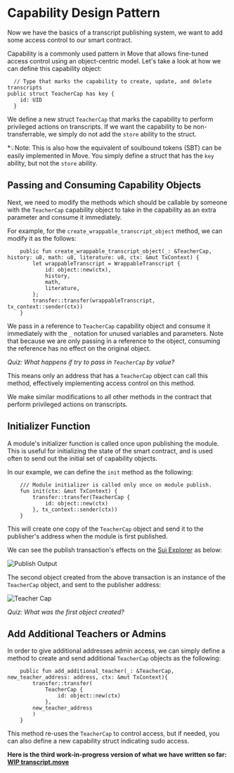 # Capability Design Pattern

Now we have the basics of a transcript publishing system, we want to add some access control to our smart contract. 

Capability is a commonly used pattern in Move that allows fine-tuned access control using an object-centric model. Let's take a look at how we can define this capability object:

```move
  // Type that marks the capability to create, update, and delete transcripts
public struct TeacherCap has key {
    id: UID
  }
```

We define a new struct `TeacherCap` that marks the capability to perform privileged actions on transcripts. If we want the capability to be non-transferrable, we simply do not add the `store` ability to the struct. 

*💡Note: This is also how the equivalent of soulbound tokens (SBT) can be easily implemented in Move. You simply define a struct that has the `key` ability, but not the `store` ability. 

## Passing and Consuming Capability Objects

Next, we need to modify the methods which should be callable by someone with the `TeacherCap` capability object to take in the capability as an extra parameter and consume it immediately. 

For example, for the `create_wrappable_transcript_object` method, we can modify it as the follows:

```move
    public fun create_wrappable_transcript_object(_: &TeacherCap, history: u8, math: u8, literature: u8, ctx: &mut TxContext) {
        let wrappableTranscript = WrappableTranscript {
            id: object::new(ctx),
            history,
            math,
            literature,
        };
        transfer::transfer(wrappableTranscript, tx_context::sender(ctx))
    }
```

We pass in a reference to `TeacherCap` capability object and consume it immediately with the `_` notation for unused variables and parameters. Note that because we are only passing in a reference to the object, consuming the reference has no effect on the original object. 

*Quiz: What happens if try to pass in `TeacherCap` by value?*

This means only an address that has a `TeacherCap` object can call this method, effectively implementing access control on this method.

We make similar modifications to all other methods in the contract that perform privileged actions on transcripts. 

## Initializer Function

A module's initializer function is called once upon publishing the module. This is useful for initializing the state of the smart contract, and is used often to send out the initial set of capability objects. 

In our example, we can define the `init` method as the following:

```move
    /// Module initializer is called only once on module publish.
    fun init(ctx: &mut TxContext) {
        transfer::transfer(TeacherCap {
            id: object::new(ctx)
        }, tx_context::sender(ctx))
    }
```

This will create one copy of the `TeacherCap` object and send it to the publisher's address when the module is first published. 

We can see the publish transaction's effects on the [Sui Explorer](../../unit-one/lessons/6_hello_world.md#viewing-the-object-with-sui-explorer) as below:

![Publish Output](../images/publish.png)

The second object created from the above transaction is an instance of the `TeacherCap` object, and sent to the publisher address:

![Teacher Cap](../images/teachercap.png)

*Quiz: What was the first object created?*

## Add Additional Teachers or Admins

In order to give additional addresses admin access, we can simply define a method to create and send additional `TeacherCap` objects as the following:

```move
    public fun add_additional_teacher(_: &TeacherCap, new_teacher_address: address, ctx: &mut TxContext){
        transfer::transfer(
            TeacherCap {
                id: object::new(ctx)
            },
        new_teacher_address
        )
    }
```

This method re-uses the `TeacherCap` to control access, but if needed, you can also define a new capability struct indicating sudo access. 

**Here is the third work-in-progress version of what we have written so far: [WIP transcript.move](../example_projects/transcript/sources/transcript_wip_3.move)**
